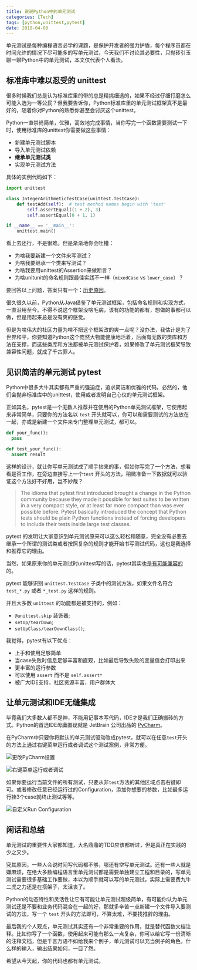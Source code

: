 ```yaml
---
title: 说说Python中的单元测试
categories: [Tech]
tags: [python,unittest,pytest]
date: 2018-04-08
---
```


单元测试是每种编程语言必学的课题，是保护开发者的强力护盾，每个程序员都在时间允许的情况下尽可能多的写单元测试，今天我们不讨论其必要性，只抛砖引玉聊一聊Python中的单元测试，本文仅代表个人看法。

## 标准库中难以忍受的 unittest

很多时候我们总是认为标准库里的带的总是精挑细选的，如果不经过仔细打磨怎么可能入选为一等公民？但我要告诉你，Python标准库里的单元测试框架真不是最好的，随着你对Python的熟悉你甚至会讨厌这个unittest。

Python一直崇尚简单，优雅，高效地完成事情，当你写完一个函数需要测试一下时，使用标准库的unittest你需要做这些事情：

- 新建单元测试脚本
- 导入单元测试依赖
- **继承单元测试类**
- 实现单元测试方法

具体的实例代码如下：

```python
import unittest

class IntegerArithmeticTestCase(unittest.TestCase):
    def testAdd(self):  # test method names begin with 'test'
        self.assertEqual((1 + 2), 3)
        self.assertEqual(0 + 1, 1)

if __name__ == '__main__':
    unittest.main()
```

看上去还行，不是很难。但是渐渐地你会吐槽：

- 为啥我要新建一个文件来写测试？
- 为啥我要继承一个类来写测试？
- 为啥我要用unittest的Assertion来做断言？
- 为啥unitunit的命名规则跟最佳实践不一样（`mixedCase` vs `lower_case`）？

要回答以上问题，答案只有一个：[历史原因](https://www.quora.com/Will-Pythons-unittest-module-become-pythonic-anytime-soon)。

很久很久以前，Python从Java借鉴了单元测试框架，包括命名规则和实现方式，一直沿用至今。不得不说这个框架没啥毛病，该有的功能的都有，想做的事都可以做，但是用起来总是没有爽的感觉。

但是为啥伟大的社区力量为啥不把这个框架改的爽一点呢？没办法，我估计是为了世界和平，你要知道Python这个庞然大物能健康地活着，后面有无数的类库和方法在支撑，而这些类库和方法都被单元测试保护着，如果修改了单元测试框架导致兼容性问题，就成了千古罪人。

## 见识简洁的单元测试 pytest

Python中很多大牛其实都有严重的强迫症，追求简洁和优雅的代码。必然的，他们会抛弃标准库中的unittest，使用或者发明自己心仪的单元测试框架。

正如其名，pytest是一个无数人推荐并在使用的Python单元测试框架，它使用起来非常简单，只要你的方法名以 `test` 开头就可以，你可以和需要测试的方法放在一起，亦或是新建一个文件来专门整理单元测试，都可以。


```python
def your_func():
  pass

def test_your_func():
  assert result
```
这样的设计，就让你写单元测试成了顺手拈来的事，假如你写完了一个方法，想看看是否工作，在旁边直接写上一个`test` 开头的方法，稍微准备一下数据就可以验证这个方法好不好用，岂不妙哉？

> The idioms that pytest first introduced brought a change in the Python community because they made it possible for test suites to be written in a very compact style, or at least far more compact than was ever possible before. Pytest basically introduced the concept that Python tests should be plain Python functions instead of forcing developers to include their tests inside large test classes.

pytest 的发明让大家意识到单元测试原来可以这么轻松和随意，完全没有必要去继承一个所谓的测试类或者按照复杂的规则才能开始书写测试代码，这也是我选择和推荐它的理由。

当然，如果原来你的单元测试时unittest写的话，pytest其实也是[有可能兼容的](https://docs.pytest.org/en/latest/unittest.html)的。

pytest 能够识别 `unittest.TestCase` 子类中的测试方法，如果文件名符合 `test_*.py` 或者 `*_test.py` 这样的规则。

并且大多数 `unittest` 的功能都是被支持的，例如：

-   `@unittest.skip` 装饰器;
-   `setUp/tearDown`;
-   `setUpClass/tearDownClass()`;

我觉得，pytest有以下优点：

- 上手和使用足够简单 
- 当case失败时信息足够丰富和直观，比如最后导致失败的变量值会打印出来
- 更丰富的运行参数
- 可以使用 `assert` 而不是 `self.assert*` 
- 被广大IDE支持，社区资源丰富，用户群体大


## 让单元测试和IDE无缝集成

毕竟我们大多数人都不是神，不能用记事本写代码，IDE才是我们正确搬砖的方式。Python的首选IDE毋庸置疑就是 JetBrain 公司出品的 [PyCharm](https://www.jetbrains.com/pycharm/download/)。

在PyCharm中只要你将默认的单元测试驱动改成pytest，就可以在任意`test`开头的方法上通过右键菜单运行或者调试这个测试案例，非常方便。

![更改PyCharm设置](images/pytest-pycharm-settings.png)

![右键菜单运行或者调试](images/pytest-context-run.png)

如果你要运行当前文件的所有测试，只要从非`test`方法的其他区域点击右键即可。或者修改任意已经运行过的Configuration，添加你想要的参数，比如最多运行挂3个case就终止测试等等。

![自定义Run Configuration](images/pytest-configuration.png)

## 闲话和总结

单元测试的重要性大家都知道，大名鼎鼎的TDD应该都听过，但是真正在实践的少之又少。

究其原因，一些人会说时间写代码都不够，哪还有空写单元测试。还有一些人就是嫌麻烦，在绝大多数编程语言里单元测试都是需要单独建立工程和目录的，写单元测试需要很多基础工作要做，本以为顺手就可以写的单元测试，实际上需要费九牛二虎之力还是在搭架子，太沮丧了。

Python的动态特性和灵活性让它有可能让单元测试超级简单，有可能你认为单元测试还是不要和业务代码混合在一起的好，那就多辛苦一点新建一个文件导入要测试的方法，写一个 `test` 开头的方法即可，不算太难，不要找推辞的理由。

最后我的个人观点，单元测试其实还有一个非常重要的作用，就是替代函数文档注释。比如你写了一个函数，使用起来可能有那么一点复杂，你可以给它写一份清晰的注释文档，但是千言万语不如给我来个例子，单元测试可以充当例子的角色，什么样的输入，输出结果如何，一目了然。

希望从今天起，你的代码也都有单元测试。

